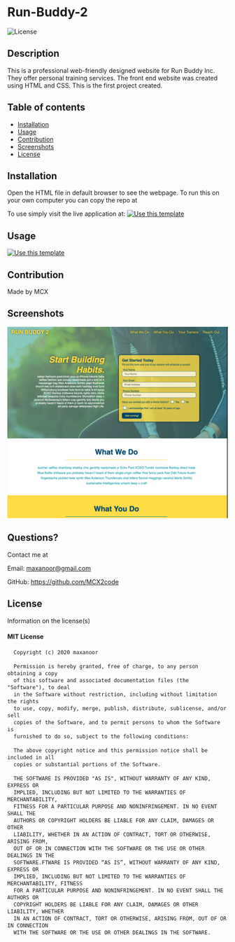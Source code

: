 # Run-Buddy-2
  
 
  ![License](https://img.shields.io/badge/license-mit-informational.svg)
  

  ## Description
  
  This is a professional web-friendly designed website for Run Buddy Inc. They offer personal training services. The front end website was created using HTML and CSS. This is the first project created. 

  ## Table of contents

  * [Installation](#installation)
  * [Usage](#usage)
  * [Contribution](#contribution)
  * [Screenshots](#screenshots)
  * [License](#license)

  ## Installation

  Open the HTML file in default browser to see the webpage.
  To run this on your own computer you can copy the repo at 
  
 To use simply visit the live application at: 
  [![Use this template](https://img.shields.io/badge/Click-to_visit_website-2ea44f?style=for-the-badge)](https://mcx2code.github.io/Run-Buddy-2)
  
  ## Usage 

  [![Use this template](https://img.shields.io/badge/Click-to_visit_Github_Repo-2ea44f?style=for-the-badge)](https://github.com/MCX2code/Run-Buddy-2)
  

  ## Contribution

  Made by MCX

  ## Screenshots

  ![Project Screenshot](https://raw.githubusercontent.com/MCX2code/Run-Buddy-2/ddb328163f2c44e989d47b730632b47f48ecf63f/Run-buddy-2.png)

  ## Questions?

  Contact me at 

  Email: maxanoor@gmail.com

  GitHub: https://github.com/MCX2code

  ## License

  Information on the license(s)

  
  #### MIT License

      Copyright (c) 2020 maxanoor

      Permission is hereby granted, free of charge, to any person obtaining a copy
      of this software and associated documentation files (the "Software"), to deal
      in the Software without restriction, including without limitation the rights
      to use, copy, modify, merge, publish, distribute, sublicense, and/or sell
      copies of the Software, and to permit persons to whom the Software is
      furnished to do so, subject to the following conditions:

      The above copyright notice and this permission notice shall be included in all
      copies or substantial portions of the Software.

      THE SOFTWARE IS PROVIDED "AS IS", WITHOUT WARRANTY OF ANY KIND, EXPRESS OR
      IMPLIED, INCLUDING BUT NOT LIMITED TO THE WARRANTIES OF MERCHANTABILITY,
      FITNESS FOR A PARTICULAR PURPOSE AND NONINFRINGEMENT. IN NO EVENT SHALL THE
      AUTHORS OR COPYRIGHT HOLDERS BE LIABLE FOR ANY CLAIM, DAMAGES OR OTHER
      LIABILITY, WHETHER IN AN ACTION OF CONTRACT, TORT OR OTHERWISE, ARISING FROM,
      OUT OF OR IN CONNECTION WITH THE SOFTWARE OR THE USE OR OTHER DEALINGS IN THE
      SOFTWARE.FTWARE IS PROVIDED “AS IS”, WITHOUT WARRANTY OF ANY KIND, EXPRESS OR 
      IMPLIED, INCLUDING BUT NOT LIMITED TO THE WARRANTIES OF MERCHANTABILITY, FITNESS 
      FOR A PARTICULAR PURPOSE AND NONINFRINGEMENT. IN NO EVENT SHALL THE AUTHORS OR 
      COPYRIGHT HOLDERS BE LIABLE FOR ANY CLAIM, DAMAGES OR OTHER LIABILITY, WHETHER 
      IN AN ACTION OF CONTRACT, TORT OR OTHERWISE, ARISING FROM, OUT OF OR IN CONNECTION 
      WITH THE SOFTWARE OR THE USE OR OTHER DEALINGS IN THE SOFTWARE.
      

  
